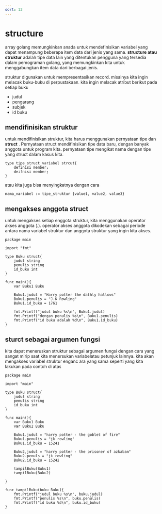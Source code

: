 ```yaml
---
sort: 13
---
```


# structure

array golang memungkinkan anada untuk mendefinisikan variabel yang dapat menampung beberapa item data dari jenis yang sama. **structure atau struktur** adalah tipe data lain yang ditentukan pengguna yang tersedia dalam pemograman golang, yang memungkinkan kita untuk menggabungkan item data dari berbagai jenis.

struktur digunakan untuk mempresentasikan record. misalnya kita ingin melacak buku-buku di perpustakaan. kita ingin melacak atribut berikut pada setiap buku

- judul
- pengarang
- subjek
- id buku

## mendifinisikan struktur

untuk mendifinisikan struktur, kita harus menggunakan pernyataan tipe dan **struct** . Pernyataan struct mendifinisikan tipe data baru, dengan banyak anggota untuk program kita. pernyataan tipe mengikat nama dengan tipe yang struct dalam kasus kita.

```golang
type tipe_struct_variabel strcut{
    definisi member;
    deifnisi member;
}
```

atau kita juga bisa menyingkatnya dengan cara

```golang
nama_variabel := tipe_struktur {value1, value2, value3}
```

## mengakses anggota struct

untuk mengakses setiap enggota struktur, kita menggunakan operator akses anggota (.). operator akses anggota dikodekan sebagai periode antara nama variabel struktur dan anggota struktur yang ingin kita akses.

```golang
package main

import "fmt"

type Buku struct{
    judul string
    penulis string
    id_buku int
}

func main(){
    var Buku1 Buku

    Buku1.judul = "Harry potter the dathly hallows"
    Buku1.penulis = "J.K Rowling"
    Buku1.id_buku = 1761

    fmt.Printf("judul buku %s\n", Buku1.judul)
    fmt.Printf("dengan penulis %s\n", Buku1.penulis)
    fmt.Printf("id buku adalah %d\n", Buku1.id_buku)
}
```

## sturct sebagai argumen fungsi

kita dapat meneruskan struktur sebagai argumen fungsi dengan cara yang sangat mirip saat kita menersukan variabelatau petunjuk lainnya. kita akan mengakses variabel struktur enganc ara yang sama seperti yang kita lakukan pada contoh di atas

```golang
package main

import "main"

type Buku struct{
    judul string
    penulis string
    id_buku int
}

func main(){
    var Buku1 Buku
    var Buku2 Buku

    Buku1.judul = "harry potter - the goblet of fire"
    Buku1.penulis = "jk rowling"
    Buku1.id_buku = 15241

    Buku2,judul = "harry potter - the prisoner of azkaban"
    Buku2.penuls = "jk rowling"
    Buku2.id_buku = 15242

    tampilBuku(Buku1)
    tampilBuku(Buku2)

}

func tampilBuku(buku Buku){
    fmt.Printf("judul buku %s\n", buku.judul)
    fmt.Printf("penulis %s\n", buku.penulis)
    fmt.Printf("id buku %d\n", buku.id_buku)
}
```
